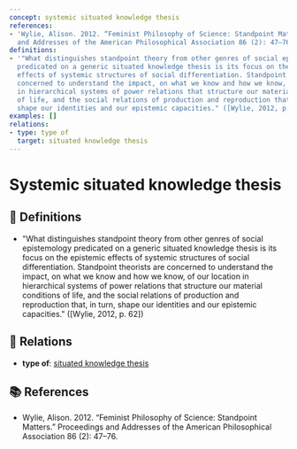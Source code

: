 ```yaml
---
concept: systemic situated knowledge thesis
references:
- 'Wylie, Alison. 2012. “Feminist Philosophy of Science: Standpoint Matters.” Proceedings
  and Addresses of the American Philosophical Association 86 (2): 47–76.'
definitions:
- '"What distinguishes standpoint theory from other genres of social epistemology
  predicated on a generic situated knowledge thesis is its focus on the epistemic
  effects of systemic structures of social differentiation. Standpoint theorists are
  concerned to understand the impact, on what we know and how we know, of our location
  in hierarchical systems of power relations that structure our material conditions
  of life, and the social relations of production and reproduction that, in turn,
  shape our identities and our epistemic capacities." ([Wylie, 2012, p. 62])'
examples: []
relations:
- type: type of
  target: situated knowledge thesis
---
```


# Systemic situated knowledge thesis

## 📖 Definitions

- "What distinguishes standpoint theory from other genres of social epistemology predicated on a generic situated knowledge thesis is its focus on the epistemic effects of systemic structures of social differentiation. Standpoint theorists are concerned to understand the impact, on what we know and how we know, of our location in hierarchical systems of power relations that structure our material conditions of life, and the social relations of production and reproduction that, in turn, shape our identities and our epistemic capacities." ([Wylie, 2012, p. 62])

## 🔗 Relations

- **type of**: [situated knowledge thesis](./situated-knowledge-thesis.md)

## 📚 References

- Wylie, Alison. 2012. “Feminist Philosophy of Science: Standpoint Matters.” Proceedings and Addresses of the American Philosophical Association 86 (2): 47–76.
